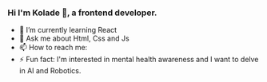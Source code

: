 ### Hi I'm Kolade 👋, a frontend developer.
- 🌱 I’m currently learning React
- 💬 Ask me about Html, Css and Js
- 📫 How to reach me: 
- ⚡ Fun fact: I'm interested in mental health awareness and I want to delve in AI and Robotics.  



<!--
**DannyK05/dannyk05** is a ✨ _special_ ✨ repository because its `README.md` (this file) appears on your GitHub profile.

Here are some ideas to get you started:

- 🔭 I’m currently working on ...
- 🌱 I’m currently learning ...
- 👯 I’m looking to collaborate on ...
- 🤔 I’m looking for help with ...
- 💬 Ask me about ...
- 📫 How to reach me: ...
- 😄 Pronouns: ...
- ⚡ Fun fact: ...
-->
